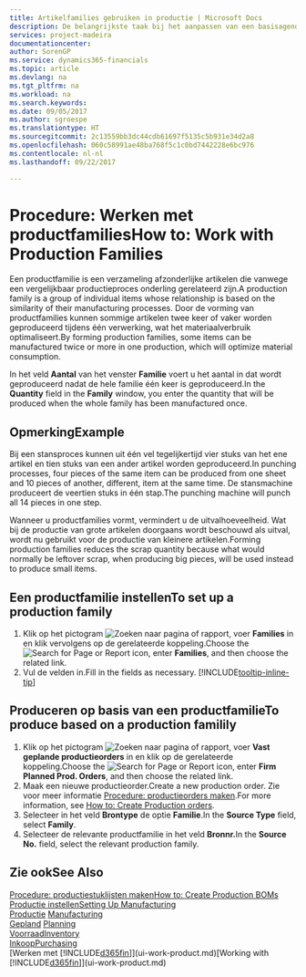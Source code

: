 ```yaml
---
title: Artikelfamilies gebruiken in productie | Microsoft Docs
description: De belangrijkste taak bij het aanpassen van een basisagenda voor uw bedrijf of voor een van uw zakelijke partners is het invoeren van wijzigingen in de statuswaarden Werkdag en Vrije dag.
services: project-madeira
documentationcenter: 
author: SorenGP
ms.service: dynamics365-financials
ms.topic: article
ms.devlang: na
ms.tgt_pltfrm: na
ms.workload: na
ms.search.keywords: 
ms.date: 09/05/2017
ms.author: sgroespe
ms.translationtype: HT
ms.sourcegitcommit: 2c13559bb3dc44cdb61697f5135c5b931e34d2a8
ms.openlocfilehash: 060c58991ae48ba768f5c1c0bd7442228e6bc976
ms.contentlocale: nl-nl
ms.lasthandoff: 09/22/2017

---
```

# <a name="how-to-work-with-production-families"></a><span data-ttu-id="4af0d-103">Procedure: Werken met productfamilies</span><span class="sxs-lookup"><span data-stu-id="4af0d-103">How to: Work with Production Families</span></span>
<span data-ttu-id="4af0d-104">Een productfamilie is een verzameling afzonderlijke artikelen die vanwege een vergelijkbaar productieproces onderling gerelateerd zijn.</span><span class="sxs-lookup"><span data-stu-id="4af0d-104">A production family is a group of individual items whose relationship is based on the similarity of their manufacturing processes.</span></span> <span data-ttu-id="4af0d-105">Door de vorming van productfamilies kunnen sommige artikelen twee keer of vaker worden geproduceerd tijdens één verwerking, wat het materiaalverbruik optimaliseert.</span><span class="sxs-lookup"><span data-stu-id="4af0d-105">By forming production families, some items can be manufactured twice or more in one production, which will optimize material consumption.</span></span>

<span data-ttu-id="4af0d-106">In het veld **Aantal** van het venster **Familie** voert u het aantal in dat wordt geproduceerd nadat de hele familie één keer is geproduceerd.</span><span class="sxs-lookup"><span data-stu-id="4af0d-106">In the **Quantity** field in the **Family** window, you enter the quantity that will be produced when the whole family has been manufactured once.</span></span>

## <a name="example"></a><span data-ttu-id="4af0d-107">Opmerking</span><span class="sxs-lookup"><span data-stu-id="4af0d-107">Example</span></span>
<span data-ttu-id="4af0d-108">Bij een stansproces kunnen uit één vel tegelijkertijd vier stuks van het ene artikel en tien stuks van een ander artikel worden geproduceerd.</span><span class="sxs-lookup"><span data-stu-id="4af0d-108">In punching processes, four pieces of the same item can be produced from one sheet and 10 pieces of another, different, item at the same time.</span></span> <span data-ttu-id="4af0d-109">De stansmachine produceert de veertien stuks in één stap.</span><span class="sxs-lookup"><span data-stu-id="4af0d-109">The punching machine will punch all 14 pieces in one step.</span></span>

<span data-ttu-id="4af0d-110">Wanneer u productfamilies vormt, vermindert u de uitvalhoeveelheid. Wat bij de productie van grote artikelen doorgaans wordt beschouwd als uitval, wordt nu gebruikt voor de productie van kleinere artikelen.</span><span class="sxs-lookup"><span data-stu-id="4af0d-110">Forming production families reduces the scrap quantity because what would normally be leftover scrap, when producing big pieces, will be used instead to produce small items.</span></span>

## <a name="to-set-up-a-production-family"></a><span data-ttu-id="4af0d-111">Een productfamilie instellen</span><span class="sxs-lookup"><span data-stu-id="4af0d-111">To set up a production family</span></span>
1. <span data-ttu-id="4af0d-112">Klik op het pictogram ![Zoeken naar pagina of rapport](media/ui-search/search_small.png "pictogram Zoeken naar pagina of rapport"), voer **Families** in en klik vervolgens op de gerelateerde koppeling.</span><span class="sxs-lookup"><span data-stu-id="4af0d-112">Choose the ![Search for Page or Report](media/ui-search/search_small.png "Search for Page or Report icon") icon, enter **Families**, and then choose the related link.</span></span>
2. <span data-ttu-id="4af0d-113">Vul de velden in.</span><span class="sxs-lookup"><span data-stu-id="4af0d-113">Fill in the fields as necessary.</span></span> [!INCLUDE[tooltip-inline-tip](includes/tooltip-inline-tip_md.md)]

## <a name="to-produce-based-on-a-production-familily"></a><span data-ttu-id="4af0d-114">Produceren op basis van een productfamilie</span><span class="sxs-lookup"><span data-stu-id="4af0d-114">To produce based on a production familily</span></span>
1. <span data-ttu-id="4af0d-115">Klik op het pictogram ![Zoeken naar pagina of rapport](media/ui-search/search_small.png "pictogram Zoeken naar pagina of rapport"), voer **Vast geplande productieorders** in en klik op de gerelateerde koppeling.</span><span class="sxs-lookup"><span data-stu-id="4af0d-115">Choose the ![Search for Page or Report](media/ui-search/search_small.png "Search for Page or Report icon") icon, enter **Firm Planned Prod. Orders**, and then choose the related link.</span></span>
2. <span data-ttu-id="4af0d-116">Maak een nieuwe productieorder.</span><span class="sxs-lookup"><span data-stu-id="4af0d-116">Create a new production order.</span></span> <span data-ttu-id="4af0d-117">Zie voor meer informatie [Procedure: productieorders maken](production-how-to-create-production-orders.md).</span><span class="sxs-lookup"><span data-stu-id="4af0d-117">For more information, see [How to: Create Production orders](production-how-to-create-production-orders.md).</span></span>
3. <span data-ttu-id="4af0d-118">Selecteer in het veld **Brontype** de optie **Familie**.</span><span class="sxs-lookup"><span data-stu-id="4af0d-118">In the **Source Type** field, select **Family**.</span></span>  
4. <span data-ttu-id="4af0d-119">Selecteer de relevante productfamilie in het veld **Bronnr.**</span><span class="sxs-lookup"><span data-stu-id="4af0d-119">In the **Source No.** field, select the relevant production family.</span></span>

## <a name="see-also"></a><span data-ttu-id="4af0d-120">Zie ook</span><span class="sxs-lookup"><span data-stu-id="4af0d-120">See Also</span></span>
[<span data-ttu-id="4af0d-121">Procedure: productiestuklijsten maken</span><span class="sxs-lookup"><span data-stu-id="4af0d-121">How to: Create Production BOMs</span></span>](production-how-to-create-production-boms.md)  
[<span data-ttu-id="4af0d-122">Productie instellen</span><span class="sxs-lookup"><span data-stu-id="4af0d-122">Setting Up Manufacturing</span></span>](production-configure-production-processes.md)  
<span data-ttu-id="4af0d-123">[Productie](production-manage-manufacturing.md)  </span><span class="sxs-lookup"><span data-stu-id="4af0d-123">[Manufacturing](production-manage-manufacturing.md)  </span></span>  
<span data-ttu-id="4af0d-124">[Gepland](production-planning.md) </span><span class="sxs-lookup"><span data-stu-id="4af0d-124">[Planning](production-planning.md) </span></span>  
[<span data-ttu-id="4af0d-125">Voorraad</span><span class="sxs-lookup"><span data-stu-id="4af0d-125">Inventory</span></span>](inventory-manage-inventory.md)  
[<span data-ttu-id="4af0d-126">Inkoop</span><span class="sxs-lookup"><span data-stu-id="4af0d-126">Purchasing</span></span>](purchasing-manage-purchasing.md)  
<span data-ttu-id="4af0d-127">[Werken met [!INCLUDE[d365fin](includes/d365fin_md.md)]](ui-work-product.md)</span><span class="sxs-lookup"><span data-stu-id="4af0d-127">[Working with [!INCLUDE[d365fin](includes/d365fin_md.md)]](ui-work-product.md)</span></span>

